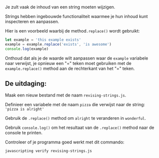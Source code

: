 Je zult vaak de inhoud van een string moeten wijzigen.

Strings hebben ingebouwde functionaliteit waarmee je hun inhoud kunt inspecteren en aanpassen.

Hier is een voorbeeld waarbij de method`.replace()` wordt gebruikt:

```js
let example = 'this example exists'
example = example.replace('exists', 'is awesome')
console.log(example)
```

Onthoud dat als je de waarde wilt aanpassen waar de `example` variabele naar verwijst, je opnieuw een "=" teken
moet gebruiken met de `example.replace()` method aan de rechterkant van het "=" teken.

## De uitdaging:

Maak een nieuw bestand met de naam `revising-strings.js`.

Definieer een variabele met de naam `pizza` die verwijst naar de string: `'pizza is alright'`

Gebruik de `.replace()` method om `alright` te veranderen in `wonderful`.

Gebruik `console.log()` om het resultaat van de `.replace()` method naar de console te printen.

Controleer of je programma goed werkt met dit commando:

`javascripting verify revising-strings.js`
